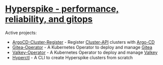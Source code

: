 # [Hyperspike - performance, reliability, and gitops](https://hyperspike.io)

Active projects:

  - [ArgoCD-Cluster-Register](https://github.com/hyperspike/argocd-cluster-register) - Register [Cluster-API](https://cluster-api.sigs.k8s.io/) clusters with [Argo-CD](https://argo-cd.readthedocs.io/en/stable/)
  - [Gitea-Operator](https://github.com/hyperspike/gitea-operator) - A Kubernetes Operator to deploy and manage [Gitea](https://github.com/go-gitea/gitea)
  - [Valkey-Operator](https://github.com/hyperspike/valkey-operator) - A Kubernetes Operator to deploy and manage [Valkey](https://valkey.io/)
  - [Hyperctl](https://github.com/hyperspike/hyperctl) - A CLI to create Hyperspike clusters from scratch
